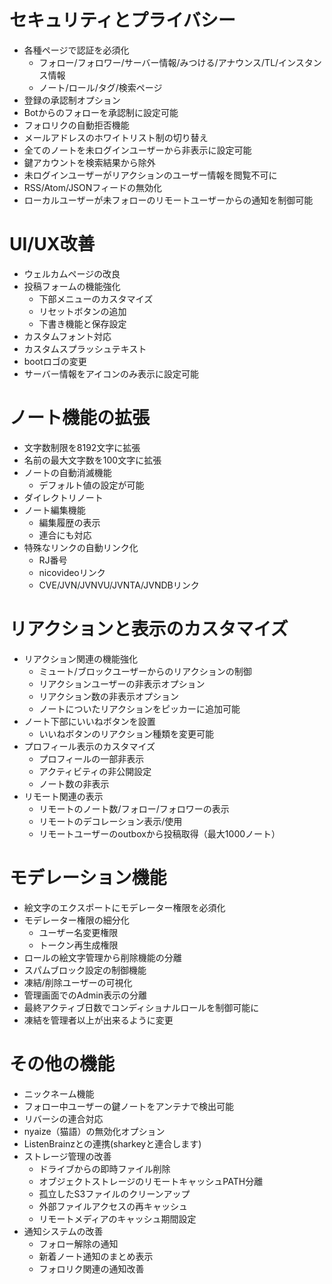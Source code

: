 # セキュリティとプライバシー
- 各種ページで認証を必須化
  - フォロー/フォロワー/サーバー情報/みつける/アナウンス/TL/インスタンス情報
  - ノート/ロール/タグ/検索ページ
- 登録の承認制オプション
- Botからのフォローを承認制に設定可能
- フォロリクの自動拒否機能
- メールアドレスのホワイトリスト制の切り替え
- 全てのノートを未ログインユーザーから非表示に設定可能
- 鍵アカウントを検索結果から除外
- 未ログインユーザーがリアクションのユーザー情報を閲覧不可に
- RSS/Atom/JSONフィードの無効化
- ローカルユーザーが未フォローのリモートユーザーからの通知を制御可能

# UI/UX改善
- ウェルカムページの改良
- 投稿フォームの機能強化
  - 下部メニューのカスタマイズ
  - リセットボタンの追加
  - 下書き機能と保存設定
- カスタムフォント対応
- カスタムスプラッシュテキスト
- bootロゴの変更
- サーバー情報をアイコンのみ表示に設定可能

# ノート機能の拡張
- 文字数制限を8192文字に拡張
- 名前の最大文字数を100文字に拡張
- ノートの自動消滅機能
  - デフォルト値の設定が可能
- ダイレクトリノート
- ノート編集機能
  - 編集履歴の表示
  - 連合にも対応
- 特殊なリンクの自動リンク化
  - RJ番号
  - nicovideoリンク
  - CVE/JVN/JVNVU/JVNTA/JVNDBリンク

# リアクションと表示のカスタマイズ
- リアクション関連の機能強化
  - ミュート/ブロックユーザーからのリアクションの制御
  - リアクションユーザーの非表示オプション
  - リアクション数の非表示オプション
  - ノートについたリアクションをピッカーに追加可能
- ノート下部にいいねボタンを設置
  - いいねボタンのリアクション種類を変更可能
- プロフィール表示のカスタマイズ
  - プロフィールの一部非表示
  - アクティビティの非公開設定
  - ノート数の非表示
- リモート関連の表示
  - リモートのノート数/フォロー/フォロワーの表示
  - リモートのデコレーション表示/使用
  - リモートユーザーのoutboxから投稿取得（最大1000ノート）

# モデレーション機能
- 絵文字のエクスポートにモデレーター権限を必須化
- モデレーター権限の細分化
  - ユーザー名変更権限
  - トークン再生成権限
- ロールの絵文字管理から削除機能の分離
- スパムブロック設定の制御機能
- 凍結/削除ユーザーの可視化
- 管理画面でのAdmin表示の分離
- 最終アクティブ日数でコンディショナルロールを制御可能に
- 凍結を管理者以上が出来るように変更

# その他の機能
- ニックネーム機能
- フォロー中ユーザーの鍵ノートをアンテナで検出可能
- リバーシの連合対応
- nyaize（猫語）の無効化オプション
- ListenBrainzとの連携(sharkeyと連合します)
- ストレージ管理の改善
  - ドライブからの即時ファイル削除
  - オブジェクトストレージのリモートキャッシュPATH分離
  - 孤立したS3ファイルのクリーンアップ
  - 外部ファイルアクセスの再キャッシュ
  - リモートメディアのキャッシュ期間設定
- 通知システムの改善
  - フォロー解除の通知
  - 新着ノート通知のまとめ表示
  - フォロリク関連の通知改善
